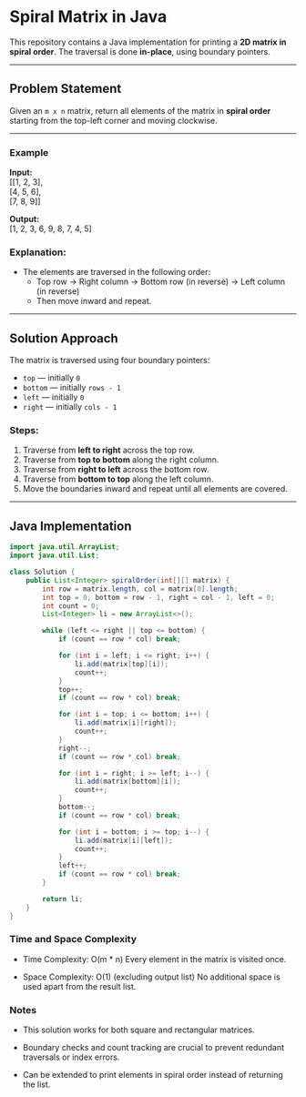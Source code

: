 # Spiral Matrix in Java

This repository contains a Java implementation for printing a **2D matrix in spiral order**. The traversal is done **in-place**, using boundary pointers.

---

## Problem Statement

Given an `m x n` matrix, return all elements of the matrix in **spiral order** starting from the top-left corner and moving clockwise.

---

### Example

**Input:**  
[[1, 2, 3],  
 [4, 5, 6],  
 [7, 8, 9]]  

**Output:**  
[1, 2, 3, 6, 9, 8, 7, 4, 5]

### Explanation:
- The elements are traversed in the following order:
  - Top row → Right column → Bottom row (in reverse) → Left column (in reverse)
  - Then move inward and repeat.

---

## Solution Approach

The matrix is traversed using four boundary pointers:

- `top` — initially `0`
- `bottom` — initially `rows - 1`
- `left` — initially `0`
- `right` — initially `cols - 1`

### Steps:

1. Traverse from **left to right** across the top row.
2. Traverse from **top to bottom** along the right column.
3. Traverse from **right to left** across the bottom row.
4. Traverse from **bottom to top** along the left column.
5. Move the boundaries inward and repeat until all elements are covered.

---

## Java Implementation

```java
import java.util.ArrayList;
import java.util.List;

class Solution {
    public List<Integer> spiralOrder(int[][] matrix) {
        int row = matrix.length, col = matrix[0].length;
        int top = 0, bottom = row - 1, right = col - 1, left = 0;
        int count = 0;
        List<Integer> li = new ArrayList<>();

        while (left <= right || top <= bottom) {
            if (count == row * col) break;

            for (int i = left; i <= right; i++) {
                li.add(matrix[top][i]);
                count++;
            }
            top++;
            if (count == row * col) break;

            for (int i = top; i <= bottom; i++) {
                li.add(matrix[i][right]);
                count++;
            }
            right--;
            if (count == row * col) break;

            for (int i = right; i >= left; i--) {
                li.add(matrix[bottom][i]);
                count++;
            }
            bottom--;
            if (count == row * col) break;

            for (int i = bottom; i >= top; i--) {
                li.add(matrix[i][left]);
                count++;
            }
            left++;
            if (count == row * col) break;
        }

        return li;
    }
}
```

### Time and Space Complexity
- Time Complexity: O(m * n)
Every element in the matrix is visited once.

- Space Complexity: O(1) (excluding output list)
No additional space is used apart from the result list.

### Notes
- This solution works for both square and rectangular matrices.

- Boundary checks and count tracking are crucial to prevent redundant traversals or index errors.

- Can be extended to print elements in spiral order instead of returning the list.

